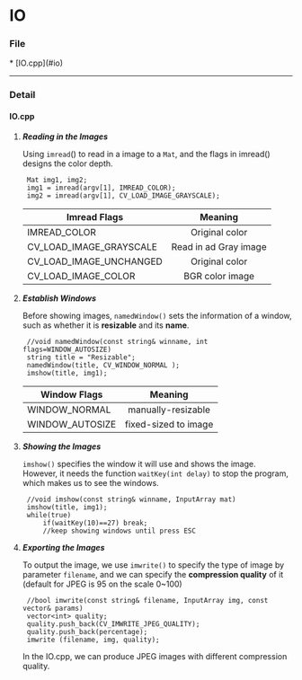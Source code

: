 <h1>IO</h1>

<h3>File</h3>
* [IO.cpp](#io)


* * *

<h3>Detail</h3>

<h4 id = "io">IO.cpp</h4>

1. ***Reading in the Images***

    Using `imread`() to read in a image to a `Mat`,
    and the flags in imread() designs the color depth.

        Mat img1, img2;
        img1 = imread(argv[1], IMREAD_COLOR);
        img2 = imread(argv[1], CV_LOAD_IMAGE_GRAYSCALE);

    |  Imread Flags           |         Meaning       |
    |-------------------------|:---------------------:|
    | IMREAD_COLOR            | Original color        |
    | CV_LOAD_IMAGE_GRAYSCALE | Read in ad Gray image |
    | CV_LOAD_IMAGE_UNCHANGED | Original color        |
    | CV_LOAD_IMAGE_COLOR     | BGR color image       |


2. ***Establish Windows***

    Before showing images, `namedWindow()` sets the information of a window,
    such as whether it is **resizable** and its **name**.

        //void namedWindow(const string& winname, int flags=WINDOW_AUTOSIZE)
        string title = "Resizable";
        namedWindow(title, CV_WINDOW_NORMAL );
        imshow(title, img1);

    |  Window Flags   |         Meaning       |
    |-----------------|:---------------------:|
    | WINDOW_NORMAL   |  manually-resizable   |
    | WINDOW_AUTOSIZE |  fixed-sized to image |

3. ***Showing the Images***
    
    `imshow()` specifies the window it will use and shows the image.
    However, it needs the function `waitKey(int delay)` to stop the program,
    which makes us to see the windows.

        //void imshow(const string& winname, InputArray mat)
        imshow(title, img1);
        while(true)
            if(waitKey(10)==27) break;
            //keep showing windows until press ESC

4. ***Exporting the Images***

    To output the image, we use `imwrite()` to specify the type of image by parameter `filename`,
    and we can specify the **compression quality** of it (default for JPEG is 95 on the scale 0~100)

        //bool imwrite(const string& filename, InputArray img, const vector& params)
        vector<int> quality;
        quality.push_back(CV_IMWRITE_JPEG_QUALITY);
        quality.push_back(percentage);
        imwrite (filename, img, quality);
    
    In the IO.cpp, we can produce JPEG images with different compression quality.

